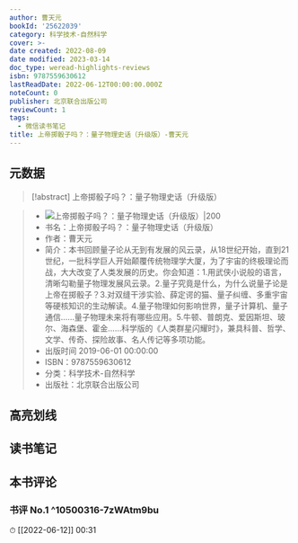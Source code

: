 ```yaml
---
author: 曹天元
bookId: '25622039'
category: 科学技术-自然科学
cover: >-
date created: 2022-08-09
date modified: 2023-03-14
doc_type: weread-highlights-reviews
isbn: 9787559630612
lastReadDate: 2022-06-12T00:00:00.000Z
noteCount: 0
publisher: 北京联合出版公司
reviewCount: 1
tags:
  - 微信读书笔记
title: 上帝掷骰子吗？：量子物理史话（升级版）-曹天元
---
```


## 元数据

>[!abstract] 上帝掷骰子吗？：量子物理史话（升级版）

> - ![上帝掷骰子吗？：量子物理史话（升级版）|200](https://wfqqreader-1252317822.image.myqcloud.com/cover/39/25622039/t7_25622039.jpg)
> - 书名：上帝掷骰子吗？：量子物理史话（升级版）
> - 作者：曹天元
> - 简介：本书回顾量子论从无到有发展的风云录，从18世纪开始，直到21世纪，一批科学巨人开始颠覆传统物理学大厦，为了宇宙的终极理论而战，大大改变了人类发展的历史。你会知道：1.用武侠小说般的语言，清晰勾勒量子物理发展风云录。2.量子究竟是什么，为什么说量子论是上帝在掷骰子？3.对双缝干涉实验、薛定谔的猫、量子纠缠、多重宇宙等硬核知识的生动解读。4.量子物理如何影响世界，量子计算机、量子通信……量子物理未来将有哪些应用。5.牛顿、普朗克、爱因斯坦、玻尔、海森堡、霍金……科学版的《人类群星闪耀时》，兼具科普、哲学、文学、传奇、探险故事、名人传记等多项功能。
> - 出版时间 2019-06-01 00:00:00
> - ISBN：9787559630612
> - 分类：科学技术-自然科学
> - 出版社：北京联合出版公司

## 高亮划线

## 读书笔记

## 本书评论

### 书评 No.1 ^10500316-7zWAtm9bu

⏱ [[2022-06-12]] 00:31
